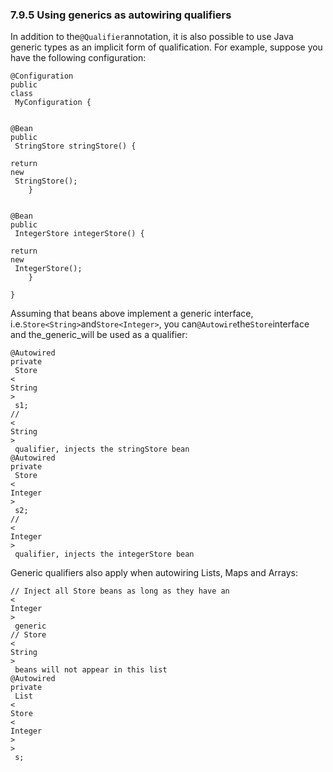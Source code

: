 ### 7.9.5 Using generics as autowiring qualifiers

In addition to the`@Qualifier`annotation, it is also possible to use Java generic types as an implicit form of qualification. For example, suppose you have the following configuration:

```
@Configuration
public
class
 MyConfiguration {

    
@Bean
public
 StringStore stringStore() {
        
return
new
 StringStore();
    }

    
@Bean
public
 IntegerStore integerStore() {
        
return
new
 IntegerStore();
    }

}
```

Assuming that beans above implement a generic interface, i.e.`Store<String>`and`Store<Integer>`, you can`@Autowire`the`Store`interface and the_generic_will be used as a qualifier:

```
@Autowired
private
 Store
<
String
>
 s1; 
// 
<
String
>
 qualifier, injects the stringStore bean
@Autowired
private
 Store
<
Integer
>
 s2; 
// 
<
Integer
>
 qualifier, injects the integerStore bean
```

Generic qualifiers also apply when autowiring Lists, Maps and Arrays:

```
// Inject all Store beans as long as they have an 
<
Integer
>
 generic
// Store
<
String
>
 beans will not appear in this list
@Autowired
private
 List
<
Store
<
Integer
>
>
 s;
```



